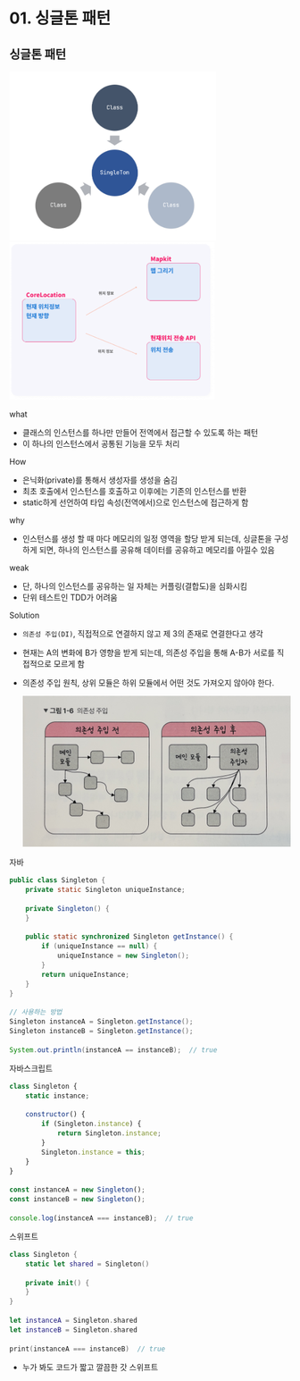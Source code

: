 # 01. 싱글톤 패턴

## 싱글톤 패턴

<img title="" src="./assets/1-1%20싱글톤%20패턴.png" alt="Untitled" width="370" data-align="center">

<img title="" src="./assets/1-2 싱글톤 패턴.png" alt="Group 2608220.png" width="367" data-align="center">

what

- 클래스의 인스턴스를 하나만 만들어 전역에서 접근할 수 있도록 하는 패턴
- 이 하나의 인스턴스에서 공통된 기능을 모두 처리

How

- 은닉화(private)를 통해서 생성자를 생성을 숨김
- 최초 호출에서 인스턴스를 호출하고 이후에는 기존의 인스턴스를 반환
- static하게 선언하여 타입 속성(전역에서)으로 인스턴스에 접근하게 함

why

- 인스턴스를 생성 할 때 마다 메모리의 일정 영역을 할당 받게 되는데, 싱글톤을 구성하게 되면, 하나의 인스턴스를 공유해 데이터를 공유하고 메모리를 아낄수 있음

weak

- 단, 하나의 인스턴스를 공유하는 일 자체는 커플링(결합도)을 심화시킴
- 단위 테스트인 TDD가 어려움

Solution

- `의존성 주입(DI)`, 직접적으로 연결하지 않고 제 3의 존재로 연결한다고 생각

- 현재는 A의 변화에 B가 영향을 받게 되는데, 의존성 주입을 통해 A-B가 서로를 직접적으로 모르게 함

- 의존성 주입 원칙, 상위 모듈은 하위 모듈에서 어떤 것도 가져오지 않아야 한다.
  
  ![IMG_2700 2.jpg](./assets/1-3%20의존성%20주입.jpg)

자바

```java
public class Singleton {
    private static Singleton uniqueInstance;

    private Singleton() {
    }

    public static synchronized Singleton getInstance() {
        if (uniqueInstance == null) {
            uniqueInstance = new Singleton();
        }
        return uniqueInstance;
    }
}

// 사용하는 방법
Singleton instanceA = Singleton.getInstance();
Singleton instanceB = Singleton.getInstance();

System.out.println(instanceA == instanceB);  // true
```

자바스크립트

```jsx
class Singleton {
    static instance;

    constructor() {
        if (Singleton.instance) {
            return Singleton.instance;
        }
        Singleton.instance = this;
    }
}

const instanceA = new Singleton();
const instanceB = new Singleton();

console.log(instanceA === instanceB);  // true
```

스위프트

```swift
class Singleton {
    static let shared = Singleton()

    private init() {
    }
}

let instanceA = Singleton.shared
let instanceB = Singleton.shared

print(instanceA === instanceB)  // true
```

- 누가 봐도 코드가 짧고 깔끔한 갓 스위프트
